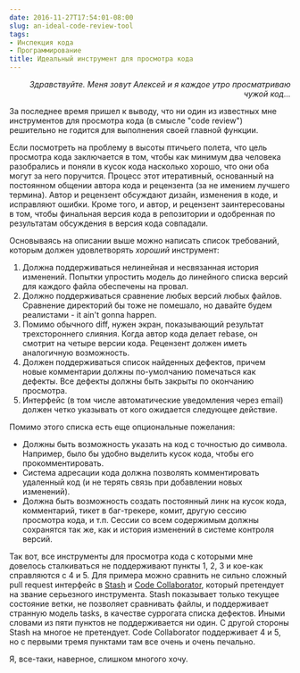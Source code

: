 ```yaml
---
date: 2016-11-27T17:54:01-08:00
slug: an-ideal-code-review-tool
tags:
- Инспекция кода
- Программирование
title: Идеальный инструмент для просмотра кода
---
```


*<p align="right">Здравствуйте. Меня зовут Алексей и я каждое утро просматриваю
чужой код...</p>*

За последнее время пришел к выводу, что ни один из известных мне инструментов
для просмотра кода (в смысле "code review") решительно не годится для выполнения
своей главной функции.

<!--more-->
Если посмотреть на проблему в высоты птичьего полета, что цель просмотра кода
заключается в том, чтобы как минимум два человека разобрались и поняли в кусок
кода насколько хорошо, что они оба могут за него поручится. Процесс этот
итеративный, основанный на постоянном общении автора кода и рецензента (за не
имением лучшего термина). Автор и рецензент обсуждают дизайн, изменения в коде,
и исправляют ошибки. Кроме того, и автор, и рецензент заинтересованы в том,
чтобы финальная версия кода в репозитории и одобренная по результатам обсуждения
в версия кода совпадали.

Основываясь на описании выше можно написать список требований, которым должен
удовлетворять *хороший* инструмент:

1. Должна поддерживаться нелинейная и несвязанная история изменений. Попытки
   упростить модель до линейного списка версий для каждого файла обеспечены на
   провал.
2. Должно поддерживаться сравнение любых версий любых файлов. Сравнение
   директорий бы тоже не помешало, но давайте будем реалистами - it ain't gonna
   happen.
3. Помимо обычного diff, нужен экран, показывающий результат трехстороннего
   слияния. Когда автор кода делает rebase, он смотрит на четыре версии кода.
   Рецензент должен иметь аналогичную возможность.
4. Должен поддерживаться список найденных дефектов, причем новые комментарии
   должны по-умолчанию помечаться как дефекты. Все дефекты должны быть закрыты
   по окончанию просмотра.
5. Интерфейс (в том числе автоматические уведомления через email) должен четко
   указывать от кого ожидается следующее действие.

Помимо этого списка есть еще опциональные пожелания:

* Должны быть возможность указать на код с точностью до символа. Например, было
  бы удобно выделить кусок кода, чтобы его прокомментировать.
* Система адресации кода должна позволять комментировать удаленный код (и не
  терять связь при добавлении новых изменений).
* Должна быть возможность создать постоянный линк на кусок кода, комментарий,
  тикет в баг-трекере, комит, другую сессию просмотра кода, и т.п. Сессии со
  всем содержимым должны сохранятся так же, как и история изменений в системе
  контроля версий.

Так вот, все инструменты для просмотра кода с которыми мне довелось сталкиваться
не поддерживают пункты 1, 2, 3 и кое-как справляются с 4 и 5. Для примера можно
сравнить не сильно сложный pull request интерфейс в
[Stash](https://www.atlassian.com/software/bitbucket/server) и
[Code Collaborator](https://smartbear.com/product/collaborator/overview/),
который претендует на звание серьезного инструмента. Stash показывает только
текущее состояние ветки, не позволяет сравнивать файлы, и поддерживает странную
модель tasks, в качестве суррогата списка дефектов. Иными словами из пяти
пунктов не поддерживается ни один. С другой стороны Stash на многое не
претендует. Code Collaborator поддерживает 4 и 5, но с первыми тремя пунктами
там все очень и очень печально.

Я, все-таки, наверное, слишком многого хочу.
